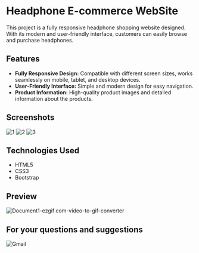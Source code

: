 # Headphone E-commerce WebSite

This project is a fully responsive headphone shopping website designed. With its modern and user-friendly interface, customers can easily browse and purchase headphones.

## Features

- **Fully Responsive Design:** Compatible with different screen sizes, works seamlessly on mobile, tablet, and desktop devices.
- **User-Friendly Interface:** Simple and modern design for easy navigation.
- **Product Information:** High-quality product images and detailed information about the products.

## Screenshots
![1](https://github.com/MehmetPolat20/headphone-website/assets/150278524/fa6ebaf9-4f38-417b-9a0e-78c24df134ae)
![2](https://github.com/MehmetPolat20/headphone-website/assets/150278524/2b2070d8-2495-4b87-a112-42b0f7ecac48)
![3](https://github.com/MehmetPolat20/headphone-website/assets/150278524/52727191-a87e-4b18-8973-b62d5e8b269b)


## Technologies Used

- HTML5
- CSS3
- Bootstrap


## Preview 
![Document1-ezgif com-video-to-gif-converter](https://github.com/MehmetPolat20/headphone-website/assets/150278524/731b935d-cdd5-4d81-ac50-2483617ac094)


## For your questions and suggestions
<a href="mailto:mehmet.polat2035@gmail.com" target="_blank" style="text-decoration: none;">
    <img src="https://img.shields.io/badge/Gmail-D14836.svg?style=for-the-badge&logo=Gmail&logoColor=white" alt="Gmail">
</a>
